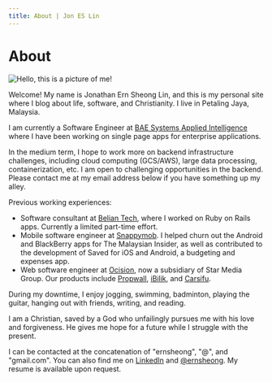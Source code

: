 ```yaml
---
title: About | Jon ES Lin
---
```


# About

<!--- Profile pic -->
<img src="/images/profile-pic.jpg" alt="Hello, this is a picture of me!" class="profile-image"/>

Welcome! My name is Jonathan Ern Sheong Lin, and this is my personal site where I blog about life, software, and Christianity.
I live in Petaling Jaya, Malaysia.

I am currently a Software Engineer at [BAE Systems Applied Intelligence](http://www.baesystems.com/ai)
where I have been working on single page apps for enterprise applications.

In the medium term, I hope to work more on backend infrastructure challenges, including cloud computing (GCS/AWS), 
large data processing, containerization, etc. I am open to challenging opportunities in the backend. Please contact me at 
my email address below if you have something up my alley.

Previous working experiences:

- Software consultant at [Belian Tech](http://beliantech.com), where I worked on Ruby on Rails apps. Currently a limited part-time effort.
- Mobile software engineer at [Snappymob](https://www.snappymob.com). I helped churn out the Android and BlackBerry apps for The Malaysian Insider,
as well as contributed to the development of Saved for iOS and Android, a budgeting and expenses app.
- Web software engineer at [Ocision](http://www.ocision.com), now a subsidiary of Star Media Group. Our products include [Propwall](http://www.propwall.com), [iBilik](http://www.ibilik.com), and [Carsifu](http://www.carsifu.my).

During my downtime, I enjoy jogging, swimming, badminton, playing the guitar, hanging out with friends, writing, and reading.

I am a Christian, saved by a God who unfailingly pursues me with his love and forgiveness.
He gives me hope for a future while I struggle with the present.

I can be contacted at the concatenation of "ernsheong", "@", and "gmail.com".
You can also find me on [LinkedIn](https://my.linkedin.com/in/jonlinernsheong) and [@ernsheong](https://twitter.com/ernsheong).
My resume is available upon request.
